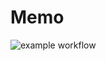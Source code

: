 # Memo

![example workflow](https://github.com/Callum5042/Memo/actions/workflows/dotnet-desktop.yml/badge.svg)
